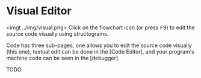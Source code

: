 Visual Editor
=============

<imgt ../img/visual.png> Click on the flowchart icon (or press <kbd>F9</kbd>) to edit the source code visually using structograms.

Code has three sub-pages, one allows you to edit the source code visually (this one), textual edit can be done in the [Code Editor],
and your program's machine code can be seen in the [debugger].

TODO
